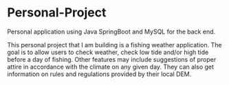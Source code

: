 # Personal-Project

Personal application using Java SpringBoot and MySQL for the back end.

This personal project that I am building is a fishing weather application. The goal is to allow users to check weather, check low tide and/or high tide before a day of fishing. Other features may include suggestions of proper attire in accordance with the climate on any given day. They can also get information on rules and regulations provided by their local DEM.
